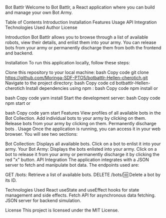 
Bot Battlr
Welcome to Bot Battlr, a React application where you can build and manage your own Bot Army.

Table of Contents
Introduction
Installation
Features
Usage
API Integration
Technologies Used
Author
License

Introduction
Bot Battlr allows you to browse through a list of available robots, view their details, and enlist them into your army. You can release bots from your army or permanently discharge them from both the frontend and backend.

Installation
To run this application locally, follow these steps:

Clone this repository to your local machine:
bash
Copy code
git clone https://github.com/Moringa-SDF-PTO5/botbattlr-Hellen-cherotich.git
Navigate to the project directory:
bash
Copy code
cd botbattlr-Hellen-cherotich
Install dependencies using npm :
bash
Copy code
npm install
or

bash
Copy code
yarn install
Start the development server:
bash
Copy code
npm start
or

bash
Copy code
yarn start
Features
View profiles of all available bots in the Bot Collection.
Add individual bots to your army by clicking on them.
Release bots from your army by clicking on them.
Permanently discharge bots .
Usage
Once the application is running, you can access it in your web browser. You will see two sections:

Bot Collection: Displays all available bots. Click on a bot to enlist it into your army.
Your Bot Army: Displays the bots enlisted into your army. Click on a bot to release it from your army or permanently discharge it by clicking the red "x" button.
API Integration
The application integrates with a JSON server to fetch and manipulate bot data. The endpoints used are:

GET /bots: Retrieve a list of available bots.
DELETE /bots/:id: Delete a bot by its ID.

Technologies Used
React
useState and useEffect hooks for state management and side effects.
Fetch API for asynchronous data fetching.
JSON server for backend simulation.



License
This project is licensed under the MIT License.












